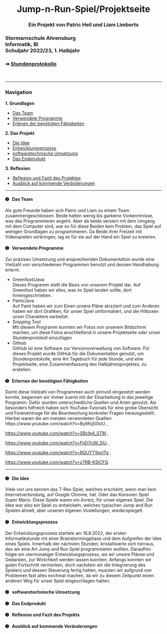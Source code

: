 <head>
<h1 align="center">Jump-n-Run-Spiel/Projektseite</h1> 
</head>
<h3 align="center"> Ein Projekt von Patric Heil und Liam Limberts</h3>
<h3 align="left">Stormarnschule Ahrensburg <br/> Informatik, Bl <br/> Schuljahr 2022/23, 1. Halbjahr </br> </h3> </div>
<h3 align="left"> &#10132; <a href="https://github.com/liamlimberts/Schulprojekt"> Stundenprotokolle</a> </h3> 

<br>
<hr>
<h3>Navigation</h3>

<b>1. Grundlagen</b>	

<ul>
	<li> <a href="#Team"> Das Team </a> </li>
	<li> <a href="#Programme"> Verwendete Programme </a> </li>
	<li> <a href="#Lernprozess"> Erlenen der benötigten Fähigkeiten </a> </li>
</ul>

<b>2. Das Projekt</b>	

<ul>
	<li> <a href="#Idee"> Die Idee </a> </li> 
	<li> <a href="#Entwicklungsprozess"> Entwicklungsprozess </a> </li>
	<li> <a href="#Software"> softwaretechnische Umsetzung </a> </li> 
	<li> <a href="#Produkt"> Das Endprodukt </a> </li>
</ul>

<b>3. Reflexion</b>

<ul>
	<li> <a href="#Reflexion"> Reflexion und Fazit des Projektes </a> </li>
	<li> <a href="#Ausblick"> Ausblick auf kommende Veränderungen </a> </li>
</ul>

<hr>

<h4> <a id="Team"> &#10122; &nbsp Das Team</a> </h4>
Als gute Freunde haben sich Patric und Liam zu einem Team zusammengeschlossen. Beide hatten wenig bis garkeine Vorkenntnisse, was das Programmieren angeht. Aber da beide versiert mit dem Umgang mit dem Computer sind, war es für diese Beiden kein Problem, das Spiel auf wenigen Grundlagen zu programmieren. Da Beide ihrer Freizeit mit Videospielen verbringen, lag es für sie auf der Hand ein Spiel zu kreieren.

<h4> <a id="Programme"> &#10122; &nbsp Verwendete Programme</a> </h4>
Zur präzisen Umsetzung und ansprechenden Dokumentation wurde eine Vielzahl von verschiedenen Programmen benutzt und dessen Handhabung erlernt.

<ul>
	<li>Greenfoot/Java </li>
	Dieses Programm stellt die Basis von unserem Projekt dar. Auf Greenfoot haben wir alles, was im Spiel landen sollte, dort hineingeschrieben.
	<li>Paint/Java </li>
	Auf Paint haben wir zum Einen unsere Pläne skizziert und zum Anderen haben wir dort Grafiken, für unser Spiel umformatiert, und die Hitboxen unser Charaktere earbeitet.
	<li>Snipping Tool </li>
	Mit diesem Programm konnten wir Fotos von unserem Bildschirm machen, um diese Fotos anschließend in unsere Projektseite oder unser Stundenprotokoll einzufügen
	<li>Github </li>
	GitHub ist eine Software zur Versionsverwaltung von Software. Für dieses Projekt wurde GitHub für die Dokumentation genutzt, um Stundenprotokolle, eine Art Tagebuch für jede Stunde, und eine Projektseite, eine Zusammenfassung des Halbjahresprojektes, zu erstellen. 

</ul>

	
	
	
<h4> <a id="Lernprozess"> &#10122; &nbsp Erlernen der benötigten Fähigkeiten</a> </h4>
Damit diese Vielzahl von Programmen auch sinnvoll eingesetzt werden konnte, begannen wir immer zuerst mit der Einarbeitung in das jeweilige Programm. Dafür wurden unterschiedliche Quellen und Arten genutzt. Als besonders hilfreich haben sich YouTube-Tutorials für eine grobe Übersicht und Foreneintrage für die Beantwortung konkreter Fragen herausgestellt. Hierbei waren die am meisten verwendeten Quellen:
https://www.youtube.com/watch?v=By8fojS0sIU ,

https://www.youtube.com/watch?v=SBcIb4_ST8I ,

https://www.youtube.com/watch?v=FoD7cjW_5lU ,

https://www.youtube.com/watch?v=RQUYT9svlTg ,

https://www.youtube.com/watch?v=z7RB-KSlCFQ 


<hr>

<h4> <a id="Idee"> &#10123; &nbsp Die Idee</a> </h4>

Viele von uns kennen das T-Rex-Spiel, welches erscheint, wenn man kein Internetverbindung, auf Google Chrome, hat. Oder das Konsolen Spiel Super Mario. Diese Spiele waren ein Anreiz, für unser eigenes Spiel. Die Idee war also ein Spiel zu entwickeln, welches typischen Jump and Run Spielen ähnelt, aber unseren eigenen Vostellungen, wiederspiegelt.


<h4> <a id="Entwicklungsprozess"> &#10123; &nbsp Entwicklungsprozess</a> </h4>

Der Entwicklungsprozess startete am 16.8.2022, der ersten Informatikstunde mit einer Brainstormingphase und dem Aufgreifen der Idee eines Spiels. Innerhalb der nächsten Stunden, kristallisierte sich herraus, das wir eine Art Jump and Run Spiel programmieren wollten. Daraufhin folgte ein viermonatiger Entwicklungsprozess, wo wir unsere Plänse und Gedanken, zur Wirlichkeit werden lassen konnten. Anfangs konnten wir guten Fortschritt vermerken, doch nachdem wir die Integrierung des Spielers und dessen Steuerung fertig hatten, mussten wir aufgrund von Problemen fast alles nochmal machen, da wir zu diesem Zeitpunkt einen anderen Weg für unser Spiel eingeschlagen hatten.

<h4> <a id="Software"> &#10123; &nbsp softwaretechnische Umsetzung </a> </h4>


<h4> <a id="Produkt"> &#10123; &nbsp Das Endprodukt </a> </h4>

<h4> <a id="Reflexion"> &#10124; &nbsp Reflexion und Fazit des Projekts </a> </h4>

<h4> <a id="Ausblick"> &#10124; &nbsp Ausblick auf kommende Veränderungen </a> </h4>


	
	
